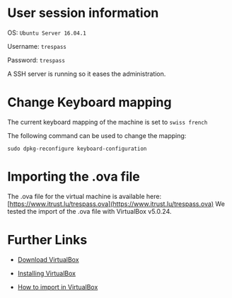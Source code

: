 # User session information
OS: `Ubuntu Server 16.04.1`

Username: `trespass`

Password: `trespass`

A SSH server is running so it eases the administration.

# Change Keyboard mapping
The current keyboard mapping of the machine is set to `swiss french`

The following command can be used to change the mapping:
```
sudo dpkg-reconfigure keyboard-configuration
```

# Importing the .ova file
The .ova file for the virtual machine is available here: [https://www.itrust.lu/trespass.ova](https://www.itrust.lu/trespass.ova)
We tested the import of the .ova file with VirtualBox v5.0.24.

# Further Links

* [Download VirtualBox](https://www.virtualbox.org/)

* [Installing VirtualBox](https://www.virtualbox.org/manual/ch01.html#intro-installing)

* [How to import in VirtualBox](https://www.virtualbox.org/manual/ch01.html#ovf)
